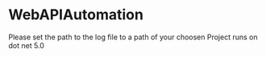 # WebAPIAutomation
Please set the path to the log file to a path of your choosen
Project runs on dot net 5.0
